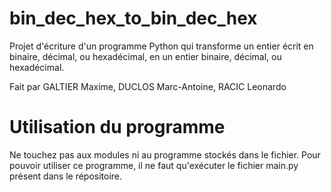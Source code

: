# bin_dec_hex_to_bin_dec_hex
Projet d'écriture d'un programme Python qui transforme un entier écrit en binaire, décimal, ou hexadécimal, en un entier binaire, décimal, ou hexadécimal.

Fait par GALTIER Maxime, DUCLOS Marc-Antoine, RACIC Leonardo

# Utilisation du programme
Ne touchez pas aux modules ni au programme stockés dans le fichier.
Pour pouvoir utiliser ce programme, il ne faut qu'exécuter le fichier main.py présent dans le répositoire.
